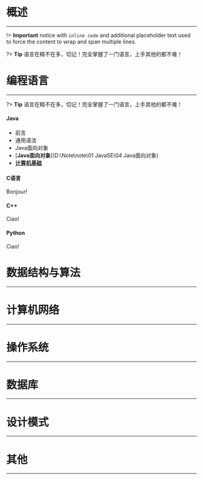 # 概述

---

!> **Important** notice with `inline code` and additional placeholder text used to force the content to wrap and span multiple lines. 

?> **Tip** 语言在精不在多，切记！完全掌握了一门语言，上手其他的都不难！





# 编程语言

---
?> **Tip** 语言在精不在多，切记！完全掌握了一门语言，上手其他的都不难！
<!-- tabs:start -->

#### **Java**

- 前言
- 通用语法
- Java面向对象
- [**Java面向对象**](D:\Note\note\01 JavaSE\04 Java面向对象)
- [**计算机基础**](计算机基础)

#### **C语言**

Bonjour!

#### **C++**

Ciao!

#### **Python**

Ciao!

<!-- tabs:end -->

# 数据结构与算法

---

# 计算机网络

---

# 操作系统

---

# 数据库

---

# 设计模式

---

# 其他

---













